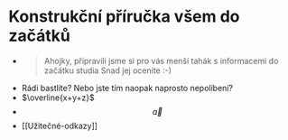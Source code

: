 # Konstrukční příručka všem do začátků
- > Ahojky, připravili jsme si pro vás menší tahák s informacemi do začátku studia Snad jej oceníte :-)
- Rádi bastlíte? Nebo jste tím naopak naprosto nepolíbení?
- $\overline{x+y+z}$
- $$\vec{a}$$
- [[Užitečné-odkazy]]